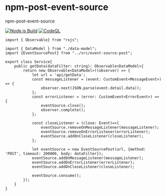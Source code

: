 # npm-post-event-source
npm-post-event-source

[![Node.js Build](https://github.com/YulerB/npm-post-event-source/actions/workflows/npm-build-test.yml/badge.svg)](https://github.com/YulerB/npm-post-event-source/actions/workflows/npm-build-test.yml)
[![CodeQL](https://github.com/YulerB/npm-post-event-source/actions/workflows/github-code-scanning/codeql/badge.svg)](https://github.com/YulerB/npm-post-event-source/actions/workflows/github-code-scanning/codeql)

```
import { Observable} from "rxjs";

import { DataModel } from "./data-model";
import {EventSourcePost} from "../src/event-source-post";

export class Service{
    public getData(dataFilter: string): Observable<DataModel>{
        return new Observable<DataModel>((observer) => {
            let url = 'api/getData';
            const messageListener = (event: CustomEvent<MessageEvent>) => {
                observer.next(JSON.parse(event.detail.data));
            };
            const errorListener = (error: CustomEvent<ErrorEvent>) => {
                eventSource.close();
                observer.complete();
            };

            const closeListener = (close: Event)=>{
                eventSource.removeOnMessageListener(messageListener);
                eventSource.removeOnErrorListener(errorListener);
                eventSource.addOnCloseListener(closeListener);
            };

            let eventSource = new EventSourcePost(url, {method: 'POST', timeout: 200000, body: dataFilter});
            eventSource.addOnMessageListener(messageListener);
            eventSource.addOnErrorListener(errorListener);
            eventSource.addOnCloseListener(closeListener);

            eventSource.consume();
        });
    }
}
```
